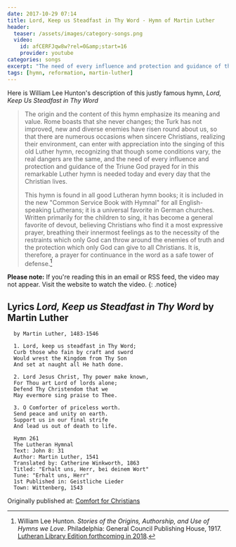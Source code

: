 ```yaml
---
date: 2017-10-29 07:14
title: Lord, Keep us Steadfast in Thy Word - Hymn of Martin Luther
header:
  teaser: /assets/images/category-songs.png
  video:
    id: afCERFJqw8w?rel=0&amp;start=16
    provider: youtube
categories: songs
excerpt: "The need of every influence and protection and guidance of the Triune God prayed for in this remarkable Luther hymn is needed today and every day that the Christian lives."
tags: [hymn, reformation, martin-luther]
---
```

Here is William Lee Hunton's description of this justly famous hymn, *Lord, Keep Us Steadfast in Thy Word*

>The origin and the content of this hymn emphasize its meaning and value. Rome boasts that she never changes; the Turk has not improved, new and diverse enemies have risen round about us, so that there are numerous occasions when sincere Christians, realizing their environment, can enter with appreciation into the singing of this old Luther hymn, recognizing that though some conditions vary, the real dangers are the same, and the need of every influence and protection and guidance of the Triune God prayed for in this remarkable Luther hymn is needed today and every day that the Christian lives. 
>
>This hymn is found in all good Lutheran hymn books; it is included in the new "Common Service Book with Hymnal" for all English-speaking Lutherans; it is a universal favorite in German churches. Written primarily for the children to sing, it has become a general favorite of devout, believing Christians who find it a most expressive prayer, breathing their innermost feelings as to the necessity of the restraints which only God can throw around the enemies of truth and the protection which only God can give to all Christians. It is, therefore, a prayer for continuance in the word as a safe tower of defense.[^aha]

[^aha]: William Lee Hunton. *Stories of the Origins, Authorship, and Use of Hymns we Love*. Philadelphia: General Council Publishing House, 1917.  [Lutheran Library Edition forthcoming in 2018](http://www.lutheranlibrary.org/about.html). 

**Please note:** If you're reading this in an email or RSS feed, the video may not appear.  Visit the website to watch the video.
{: .notice}

## Lyrics *Lord, Keep us Steadfast in Thy Word* by Martin Luther

```
  by Martin Luther, 1483-1546
  
  1. Lord, keep us steadfast in Thy Word;
  Curb those who fain by craft and sword
  Would wrest the Kingdom from Thy Son
  And set at naught all He hath done.
  
  2. Lord Jesus Christ, Thy power make known,
  For Thou art Lord of lords alone;
  Defend Thy Christendom that we
  May evermore sing praise to Thee.
  
  3. O Comforter of priceless worth.
  Send peace and unity on earth.
  Support us in our final strife
  And lead us out of death to life.
  
  Hymn 261
  The Lutheran Hymnal
  Text: John 8: 31
  Author: Martin Luther, 1541
  Translated by: Catherine Winkworth, 1863
  Titled: "Erhalt uns, Herr, bei deinem Wort"
  Tune: "Erhalt uns, Herr"
  1st Published in: Geistliche Lieder
  Town: Wittenberg, 1543
```

<div>Originally published at: <a href='http://www.alecsatin.com/'>Comfort for Christians</a></div>